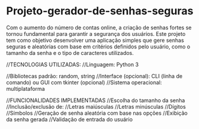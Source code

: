 # Projeto-gerador-de-senhas-seguras
Com o aumento do número de contas online, a criação de senhas fortes se tornou fundamental para garantir a segurança dos usuários. Este projeto tem como objetivo desenvolver uma aplicação simples que gere senhas seguras e aleatórias com base em critérios definidos pelo usuário, como o tamanho da senha e o tipo de caracteres utilizados.

//TECNOLOGIAS UTILIZADAS:
//Linguagem: Python 3

//Bibliotecas padrão: random, string
//Interface (opcional): CLI (linha de comando) ou GUI com tkinter (opcional)
//Sistema operacional: multiplataforma

//FUNCIONALIDADES IMPLEMENTADAS
//Escolha do tamanho da senha
//Inclusão/exclusão de:
//Letras maiúsculas
//Letras minúsculas
//Dígitos
//Símbolos
//Geração de senha aleatória com base nas opções
//Exibição da senha gerada
//Validação de entrada do usuário




